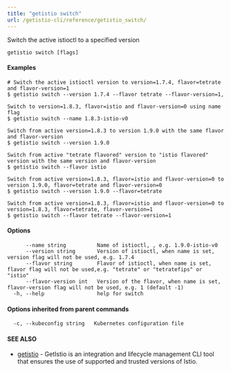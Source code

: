 ```yaml
---
title: "getistio switch"
url: /getistio-cli/reference/getistio_switch/
---
```


Switch the active istioctl to a specified version

```
getistio switch [flags]
```

#### Examples

```
# Switch the active istioctl version to version=1.7.4, flavor=tetrate and flavor-version=1
$ getistio switch --version 1.7.4 --flavor tetrate --flavor-version=1, 

Switch to version=1.8.3, flavor=istio and flavor-version=0 using name flag
$ getistio switch --name 1.8.3-istio-v0

Switch from active version=1.8.3 to version 1.9.0 with the same flavor and flavor-version
$ getistio switch --version 1.9.0

Switch from active "tetrate flavored" version to "istio flavored" version with the same version and flavor-version
$ getistio switch --flavor istio

Switch from active version=1.8.3, flavor=istio and flavor-version=0 to version 1.9.0, flavor=tetrate and flavor-version=0
$ getistio switch --version 1.9.0 --flavor=tetrate

Switch from active version=1.8.3, flavor=istio and flavor-version=0 to version=1.8.3, flavor=tetrate, flavor-version=1
$ getistio switch --flavor tetrate --flavor-version=1

```

#### Options

```
      --name string          Name of istioctl, , e.g. 1.9.0-istio-v0
      --version string       Version of istioctl, when name is set, version flag will not be used, e.g. 1.7.4
      --flavor string        Flavor of istioctl, when name is set, flavor flag will not be used,e.g. "tetrate" or "tetratefips" or "istio"
      --flavor-version int   Version of the flavor, when name is set, flavor-version flag will not be used, e.g. 1 (default -1)
  -h, --help                 help for switch
```

#### Options inherited from parent commands

```
  -c, --kubeconfig string   Kubernetes configuration file
```

#### SEE ALSO

* [getistio](/getistio-cli/reference/getistio/)	 - GetIstio is an integration and lifecycle management CLI tool that ensures the use of supported and trusted versions of Istio.


